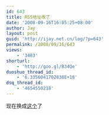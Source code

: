 ```yaml
---
id: 643
title: RSS地址改了
date: '2008-09-16T16:05:25+08:00'
author: Jay
layout: post
guid: 'http://ijay.net.cn/log/?p=643'
permalink: /2008/09/16/643
views:
    - '3483'
shorturl:
    - 'http://goo.gl/B34Qe'
duoshuo_thread_id:
    - '6.3356041702838E+18'
dsq_thread_id:
    - '4654550218'
---
```


现在换成<a href="http://feed.feedsky.com/mustang" target="_blank">这个</a>了